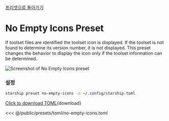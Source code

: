 [프리셋으로 돌아가기](./#no-empty-icons)

# No Empty Icons Preset

If toolset files are identified the toolset icon is displayed. If the toolset is not found to determine its version number, it is not displayed. This preset changes the behavior to display the icon only if the toolset information can be determined.

![Screenshot of No Empty Icons preset](/presets/img/no-empty-icons.png)

### 설정

```sh
starship preset no-empty-icons -o ~/.config/starship.toml
```

[Click to download TOML](/presets/toml/no-empty-icons.toml){download}

<<< @/public/presets/toml/no-empty-icons.toml
